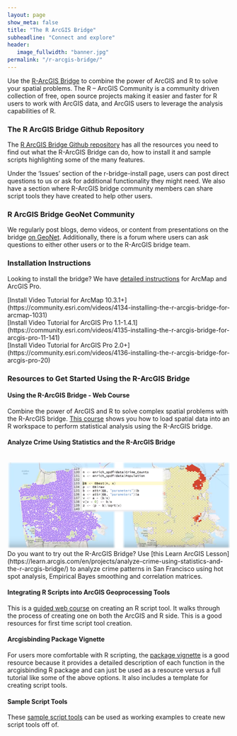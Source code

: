 ```yaml
---
layout: page
show_meta: false
title: "The R ArcGIS Bridge"
subheadline: "Connect and explore"
header:
   image_fullwidth: "banner.jpg"
permalink: "/r-arcgis-bridge/"
---
```


Use the [R-ArcGIS Bridge](https://www.esri.com/en-us/arcgis/products/r-arcgis-bridge/overview) to combine the power of ArcGIS and R to solve your spatial problems. The R – ArcGIS Community is a community driven collection of free, open source projects making it easier and faster for R users to work with ArcGIS data, and ArcGIS users to leverage the analysis capabilities of R.

### The R ArcGIS Bridge Github Repository

The [R ArcGIS Bridge Github repository](https://r-arcgis.github.io/) has all the resources you need to find out what the R-ArcGIS Bridge can do, how to install it and sample scripts highlighting some of the many features.

Under the ‘Issues’ section of the r-bridge-install page, users can post direct questions to us or ask for additional functionality they might need. We also have a section where R-ArcGIS bridge community members can share script tools they have created to help other users.

### R ArcGIS Bridge GeoNet Community

We regularly post blogs, demo videos, or content from presentations on the bridge [on GeoNet](https://community.esri.com/groups/rstats). Additionally, there is a forum where users can ask questions to either other users or to the R-ArcGIS bridge team.


### Installation Instructions
Looking to install the bridge? We have [detailed instructions](https://github.com/R-ArcGIS/r-bridge-install) for ArcMap and ArcGIS Pro.

<div id="overview_div" markdown="1" class="row">
<div class="small-12 large-4 columns" markdown="1" top="0">
[Install Video Tutorial for ArcMap 10.3.1+](https://community.esri.com/videos/4134-installing-the-r-arcgis-bridge-for-arcmap-1031)
</div>
<div class="small-12 large-4 columns" markdown="1" top="0">
[Install Video Tutorial for ArcGIS Pro 1.1-1.4.1](https://community.esri.com/videos/4135-installing-the-r-arcgis-bridge-for-arcgis-pro-11-141)
</div>
<div class="small-12 large-4 columns" markdown="1" top="0">
[Install Video Tutorial for ArcGIS Pro 2.0+](https://community.esri.com/videos/4136-installing-the-r-arcgis-bridge-for-arcgis-pro-20)
</div>
</div>




### Resources to Get Started Using the R-ArcGIS Bridge


#### Using the R-ArcGIS Bridge - Web Course

Combine the power of ArcGIS and R to solve complex spatial problems with the R-ArcGIS bridge. [This course](https://www.esri.com/training/catalog/58b5e417b89b7e000d8bfe45/using-the-r-arcgis-bridge/) shows you how to load spatial data into an R workspace to perform statistical analysis using the R-ArcGIS bridge.


#### Analyze Crime Using Statistics and the R-ArcGIS Bridge

<br>
<img src="/images/R_Learn_med_v2.png" alt="Using the R ArcGIS bridge to analyze crime" class="inline"/>
<br>
Do you want to try out the R-ArcGIS Bridge? Use [this Learn ArcGIS Lesson](https://learn.arcgis.com/en/projects/analyze-crime-using-statistics-and-the-r-arcgis-bridge/) to analyze crime patterns in San Francisco using hot spot analysis, Empirical Bayes smoothing and correlation matrices.


#### Integrating R Scripts into ArcGIS Geoprocessing Tools

This is a [guided web course](https://www.esri.com/training/catalog/58b5e578b89b7e000d8bfffd/integrating-r-scripts-into-arcgis-geoprocessing-tools/) on creating an R script tool. It walks through the process of creating one on both the ArcGIS and R side. This is a good resources for first time script tool creation.

#### Arcgisbinding Package Vignette

For users more comfortable with R scripting, the [package vignette](https://r-arcgis.github.io/assets/arcgisbinding-vignette.html) is a good resource because it provides a detailed description of each function in the arcgisbinding R package and can just be used as a resource versus a full tutorial like some of the above options. It also includes a template for creating script tools.

#### Sample Script Tools

These [sample script tools](https://github.com/R-ArcGIS/r-sample-tools) can be used as working examples to create new script tools off of.